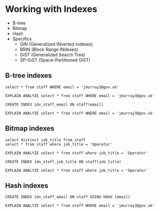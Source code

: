 # Working with Indexes
* B-tree
* Bitmap
* Hash
* Specifics
  * GIN (Generalized INverted indexes)
  * BRIN (Block Range INdexes)
  * GiST (Generalized Search Tree)
  * SP-GiST (Space-Partitioned GiST)

## B-tree indexes
```
select * from staff WHERE email = 'jmurray3@gov.uk'

EXPLAIN ANALYZE select * from staff WHERE email = 'jmurray3@gov.uk'

CREATE INDEX idx_staff_email ON staff(email)

EXPLAIN ANALYZE select * from staff WHERE email = 'jmurray3@gov.uk'
```

## Bitmap indexes
```
select distinct job_title from staff 
select * from staff where job_title = 'Operator'

EXPLAIN ANALYZE select * from staff where job_title = 'Operator'

CREATE INDEX idx_staff_job_title ON staff(job_title)

EXPLAIN ANALYZE select * from staff where job_title = 'Operator'
```

## Hash indexes
```
CREATE INDEX idx_staff_email ON staff USING HASH (email)

EXPLAIN ANALYZE select * from staff WHERE email = 'jmurray3@gov.uk'
```
